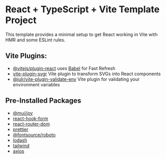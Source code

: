 # React + TypeScript + Vite Template Project

This template provides a minimal setup to get React working in Vite with HMR and some ESLint rules.

## Vite Plugins:

- [@vitejs/plugin-react](https://github.com/vitejs/vite-plugin-react/blob/main/packages/plugin-react/README.md) uses [Babel](https://babeljs.io/) for Fast Refresh
- [vite-plugin-svgr](https://github.com/pd4d10/vite-plugin-svgr) Vite plugin to transform SVGs into React components
- [@julr/vite-plugin-validate-env](https://github.com/Julien-R44/vite-plugin-validate-env) Vite plugin for validating your environment variables

## Pre-Installed Packages

- [@mui/joy](https://mui.com/joy-ui/getting-started/)
- [react-hook-form](https://react-hook-form.com/)
- [react-router-dom](https://reactrouter.com/en/main)
- [prettier](https://prettier.io/)
- [@fontsource/roboto](https://fontsource.org/fonts/roboto)
- [lodash](https://lodash.com/)
- [tailwind](https://tailwindcss.com/docs/installation)
- [axios](https://axios-http.com/docs/intro)
